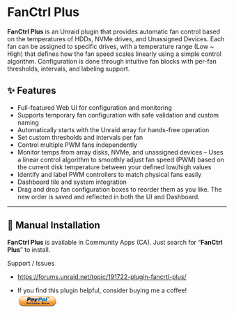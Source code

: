 # **FanCtrl Plus**

**FanCtrl Plus** is an Unraid plugin that provides automatic fan control based on the temperatures of HDDs, NVMe drives, and Unassigned Devices.
Each fan can be assigned to specific drives, with a temperature range (Low ~ High) that defines how the fan speed scales linearly using a simple control algorithm.
Configuration is done through intuitive fan blocks with per-fan thresholds, intervals, and labeling support.

## ✨ Features

- Full-featured Web UI for configuration and monitoring
- Supports temporary fan configuration with safe validation and custom naming
- Automatically starts with the Unraid array for hands-free operation
- Set custom thresholds and intervals per fan
- Control multiple PWM fans independently
- Monitor temps from array disks, NVMe, and unassigned devices
– Uses a linear control algorithm to smoothly adjust fan speed (PWM) based on the current disk temperature between your defined low/high values
- Identify and label PWM controllers to match physical fans easily
- Dashboard tile and system integration
- Drag and drop fan configuration boxes to reorder them as you like. The new order is saved and reflected in both the UI and Dashboard.

---

## 🔧 Manual Installation

**FanCtrl Plus** is available in Community Apps (CA). Just search for “**FanCtrl Plus**” to install.

Support / Issues
- https://forums.unraid.net/topic/191722-plugin-fancrtl-plus/

- If you find this plugin helpful, consider buying me a coffee!  <a href="https://www.paypal.com/paypalme/cck9393" target="_blank">
  <img src="https://raw.githubusercontent.com/ck9393/fanctrlplus/dev/.github/assets/donate.png" alt="Donate" width="90" style= "vertical-align:top;">
</a>
